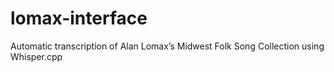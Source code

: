 # lomax-interface
Automatic transcription of Alan Lomax’s Midwest Folk Song Collection using Whisper.cpp
